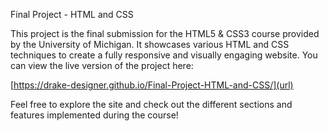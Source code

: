 Final Project - HTML and CSS

This project is the final submission for the HTML5 & CSS3 course provided by the University of Michigan. It showcases various HTML and CSS techniques to create a fully responsive and visually engaging website.
You can view the live version of the project here: 

[https://drake-designer.github.io/Final-Project-HTML-and-CSS/](url)

Feel free to explore the site and check out the different sections and features implemented during the course!
